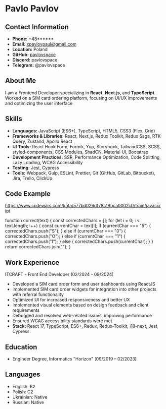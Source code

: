 # Pavlo Pavlov

## Contact Information
- **Phone:** +48****** 
- **Email:** xpavlovpaul@gmail.com  
- **Location:** Poland  
- **GitHub:** [pavlovspace](https://github.com/pavlovspace)  
- **Discord:** pavlovspace
- **Telegram:** @pavlovspace

## About Me
I am a Frontend Developer specializing in **React**, **Next.js**, and **TypeScript**.  
Worked on a SIM card ordering platform, focusing on UI/UX improvements and optimizing the user interface


## Skills
- **Languages:** JavaScript (ES6+), TypeScript, HTML5, CSS3 (Flex, Grid)  
- **Frameworks & Libraries:** React, Next.js, Redux Toolkit, Redux Saga, RTK Query, Zustand, Apollo React  
- **UI Tools:** React Hook Form, Formik, Yup, Storybook, TailwindCSS, SCSS, styled-components, CSS Modules, ShadCN, Material UI, Bootstrap  
- **Development Practices:** SSR, Performance Optimization, Code Splitting, Lazy Loading, WCAG Accessibility  
- **Testing:** Jest, Cypress  
- **Tools:** Webpack, Gulp, ESLint, Prettier, Git (GitHub, GitLab, Bitbucket), Jira, Trello, ClickUp


## Code Example
https://www.codewars.com/kata/577bd026df78c19bca0002c0/train/javascript

function correct(text) {
  const correctedChars = [];
  for (let i = 0; i < text.length; i++) {
    const currentChar = text[i];
    if (currentChar === "5") {
      correctedChars.push("S");
    } else if (currentChar === "0") {
      correctedChars.push("O");
    } else if (currentChar === "1") {
      correctedChars.push("I");
    } else {
      correctedChars.push(currentChar);
    }
  }
  return correctedChars.join("");
}


## Work Experience
ITCRAFT - Front End Developer (02/2024 - 09/2024)

- Developed a SIM card order form and user dashboards using ReactJS
- Implemented SIM card order widgets for integration into other projects with referral functionality
- Optimized UI for increased responsiveness and better UX
- Implemented visual elements based on design feedback and client requirements 
- Debugged and resolved web-related issues, improving performance
- Ensured WCAG accessibility standards were met
- **Stack:** React 17, TypeScript, ES6+, Redux, Redux-Toolkit, i18-next, Jest, Cypress


## Education
- Engineer Degree, Informatics "Horizon" (09/2019 – 02/2023)


## Languages
- English: B2
- Polish: C2
- Ukrainian: Native
- Russian: Native
  
